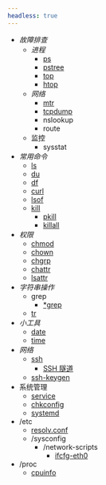 ```yaml
---
headless: true
---
```




* *故障排查*
    - *进程*
      - [ps](command/ps.md)
      - [pstree](command/pstree.md)
      - [top](command/top.md)
      - [htop](command/htop.md)
    - *网络*
      - [mtr](command/mtr.md)
      - [tcpdump](command/tcpdump.md)
      - nslookup
      - route
    - 监控
      - sysstat
* *常用命令*
    * [ls](command/ls.md)
    * [du](command/du.md)
    * [df](command/df.md)
    * [curl](command/curl.md)
    * [lsof](command/lsof.md)
    * [kill](command/kill.md)
        * [pkill](command/pkill.md)
        * [killall](command/killall.md)
* *权限*
    - [chmod](command/chmod.md)
    - [chown](command/chown.md)
    - [chgrp](command/chgrp.md)
    - [chattr](command/chattr.md)
    - [lsattr](command/lsattr.md)
* *字符串操作*
    * grep
        * [*grep](command/_grep.md)
    * [tr](command/tr.md)
* *小工具*
    * [date](command/date.md)
    * [time](command/time.md)
* *网络*
    * [ssh](command/network/ssh.md)
        * [SSH 隧道](command/network/ssh/turnnel.md)
    * [ssh-keygen](command/network/ssh-keygen.md)
* 系统管理
    * [service](command/system/service.md)
    * [chkconfig](command/system/chkconfig.md)
    * [systemd](command/system/systemd.md)
* /etc
    * [resolv.conf](etc/resolv.conf.md)
    * /sysconfig
        * /network-scripts
            * [ifcfg-eth0](etc/sysconfig/network-scripts/ifcfg-eth0.md)
* /proc
    * [cpuinfo](proc/cpuinfo.md)
